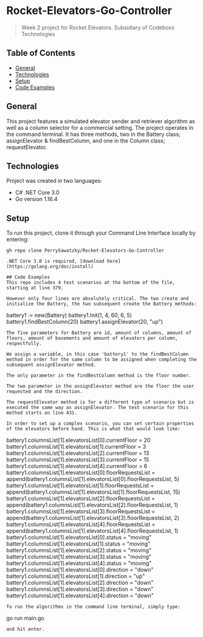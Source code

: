 # Rocket-Elevators-Go-Controller
> Week 2 project for Rocket Elevators. Subsidiary of Codeboxx Technologies
## Table of Contents
* [General](#general)
* [Technologies](#technologies)
* [Setup](#setup)
* [Code Examples](#Code-Examples)

## General
This project features a simulated elevator sender and retriever algorithm as well as a column selector for a commercial setting. The project operates in the command terminal.
It has three methods, two in the Battery class; assignElevator & findBestColumn, and one in the Column class; requestElevator.

## Technologies
Project was created in two languages:
* C# .NET Core 3.0
* Go version 1.16.4

## Setup
To run this project, clone it through your Command Line Interface locally by entering:
```
gh repo clone PerrySawatzky/Rocket-Elevators-Go-Controller

.NET Core 3.0 is required, [download here](https://golang.org/doc/install)

## Code Examples
This repo includes 4 test scenarios at the bottom of the file, starting at line 379.

However only four lines are absolutely critical. The two create and initialize the Battery, the two subsequent create the Battery methods:
```
battery1 := new(Battery)
battery1.Init(1, 4, 60, 6, 5)
battery1.findBestColumn(20)
battery1.assignElevator(20, "up")
```
The five parameters for Battery are id, amount of columns, amount of floors, amount of basements and amount of elevators per column, respectfully.

We assign a variable, in this case 'battery1' to the findBestColumn method in order for the same column to be assigned when completing the subsequent assignElevator method. 

The only parameter in the findBestColumn method is the floor number.

The two parameter in the assignElevator method are the floor the user requested and the direction.

The requestElevator method is for a different type of scenario but is executed the same way as assignElevator. The test scenario for this method starts on line 431.

In order to set up a complex scenario, you can set certain properties of the elevators before hand. This is what that would look like:
```
battery1.columnsList[1].elevatorsList[0].currentFloor = 20
battery1.columnsList[1].elevatorsList[1].currentFloor = 3
battery1.columnsList[1].elevatorsList[2].currentFloor = 13
battery1.columnsList[1].elevatorsList[3].currentFloor = 15
battery1.columnsList[1].elevatorsList[4].currentFloor = 6
battery1.columnsList[1].elevatorsList[0].floorRequestsList = append(battery1.columnsList[1].elevatorsList[0].floorRequestsList, 5)
battery1.columnsList[1].elevatorsList[1].floorRequestsList = append(battery1.columnsList[1].elevatorsList[1].floorRequestsList, 15)
battery1.columnsList[1].elevatorsList[2].floorRequestsList = append(battery1.columnsList[1].elevatorsList[2].floorRequestsList, 1)
battery1.columnsList[1].elevatorsList[3].floorRequestsList = append(battery1.columnsList[1].elevatorsList[3].floorRequestsList, 2)
battery1.columnsList[1].elevatorsList[4].floorRequestsList = append(battery1.columnsList[1].elevatorsList[4].floorRequestsList, 1)
battery1.columnsList[1].elevatorsList[0].status = "moving"
battery1.columnsList[1].elevatorsList[1].status = "moving"
battery1.columnsList[1].elevatorsList[2].status = "moving"
battery1.columnsList[1].elevatorsList[3].status = "moving"
battery1.columnsList[1].elevatorsList[4].status = "moving"
battery1.columnsList[1].elevatorsList[0].direction = "down"
battery1.columnsList[1].elevatorsList[1].direction = "up"
battery1.columnsList[1].elevatorsList[2].direction = "down"
battery1.columnsList[1].elevatorsList[3].direction = "down"
battery1.columnsList[1].elevatorsList[4].direction = "down"
```
To run the algorithms in the command line terminal, simply type:
```
go run main.go
```
and hit enter.